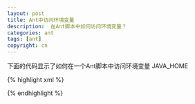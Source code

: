 ```yaml
---
layout: post
title: Ant中访问环境变量
description:  在Ant脚本中如何访问环境变量？
categories: ant
tags: [ant]
copyright: cn
---
```


下面的代码显示了如何在一个Ant脚本中访问环境变量 JAVA_HOME

{% highlight xml %}
<?xml version="1.0" encoding="UTF-8" ?> 
<project name="TestProject" default="echo" basedir="."> 
    <property environment="env"/>
    <target name="echo">
        <echo message="${env.JAVA_HOME}"/> <!-- 显示环境变量JAVA_HOME的值 -->
    </target>
</project>
{% endhighlight %}
